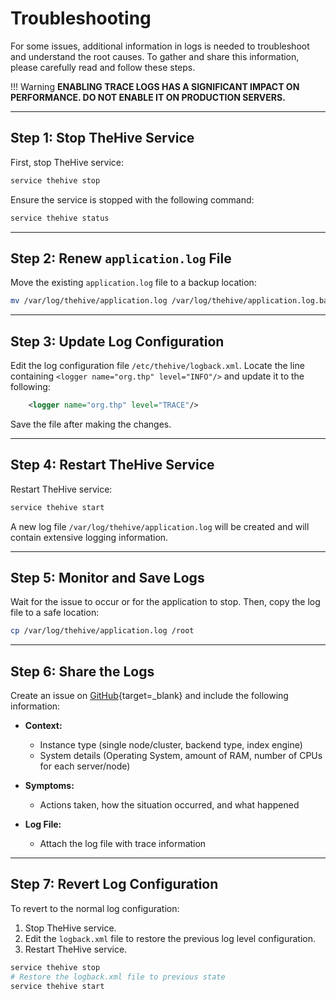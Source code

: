 # Troubleshooting

For some issues, additional information in logs is needed to troubleshoot and understand the root causes. To gather and share this information, please carefully read and follow these steps.

!!! Warning
    **ENABLING TRACE LOGS HAS A SIGNIFICANT IMPACT ON PERFORMANCE. DO NOT ENABLE IT ON PRODUCTION SERVERS.**

--- 

## Step 1: Stop TheHive Service

First, stop TheHive service:

```bash
service thehive stop
```

Ensure the service is stopped with the following command:

```bash
service thehive status
```

---

## Step 2: Renew `application.log` File

Move the existing `application.log` file to a backup location:

```bash
mv /var/log/thehive/application.log /var/log/thehive/application.log.bak
```

---

## Step 3: Update Log Configuration

Edit the log configuration file `/etc/thehive/logback.xml`. Locate the line containing `<logger name="org.thp" level="INFO"/>` and update it to the following:

```xml
    <logger name="org.thp" level="TRACE"/>
```

Save the file after making the changes.

---

## Step 4: Restart TheHive Service

Restart TheHive service:

```bash
service thehive start
```

A new log file `/var/log/thehive/application.log` will be created and will contain extensive logging information.

---

## Step 5: Monitor and Save Logs

Wait for the issue to occur or for the application to stop. Then, copy the log file to a safe location:

```bash
cp /var/log/thehive/application.log /root
```

---

## Step 6: Share the Logs

Create an issue on [GitHub](https://github.com/StrangeBeeCorp/TheHive-feedback/issues/new?assignees=&labels=bug%2C+TheHive&template=bug_report.md&title=%5BBug%5D){target=_blank} and include the following information:

- **Context:**
  - Instance type (single node/cluster, backend type, index engine)
  - System details (Operating System, amount of RAM, number of CPUs for each server/node)

- **Symptoms:**
  - Actions taken, how the situation occurred, and what happened

- **Log File:**
  - Attach the log file with trace information

---

## Step 7: Revert Log Configuration

To revert to the normal log configuration:

1. Stop TheHive service.
2. Edit the `logback.xml` file to restore the previous log level configuration.
3. Restart TheHive service.

```bash
service thehive stop
# Restore the logback.xml file to previous state
service thehive start
```

&nbsp;